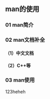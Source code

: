 ## man的使用

### 01 man简介

### 02 man文档补全

#### （1）中文文档

#### （2）C++等

### 03 man使用







123heheh


